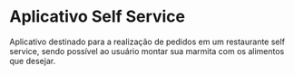# Aplicativo Self Service

Aplicativo destinado para a realização de pedidos em um restaurante self service, sendo possível ao usuário montar sua marmita com os alimentos que desejar.
